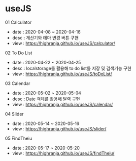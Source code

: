 # useJS

01 Calculator 
  - date : 2020-04-08 ~ 2020-04-16
  - desc : 계산기와 테마 변경 버튼 구현 
  - view : https://highranja.github.io/useJS/calculator/
  
  

02 To Do List 
  - date : 2020-04-22 ~ 2020-04-25
  - desc : localstorage를 활용해 to do list를 저장 및 검색기능 구현
  - view : https://highranja.github.io/useJS/toDoList/
  
  

03 Calendar
  - date : 2020-05-02 ~ 2020-05-04
  - desc : Date 객체를 활용해 달력 구현
  - view : https://highranja.github.io/useJS/calendar/
  
  

04 Slider
 - date : 2020-05-14 ~ 2020-05-16
 - view : https://highranja.github.io/useJS/slider/
 
 

05 FindTheiu
 - date : 2020-05-17 ~ 2020-05-20
 - view : https://highranja.github.io/useJS/findTheiu/
 
 
